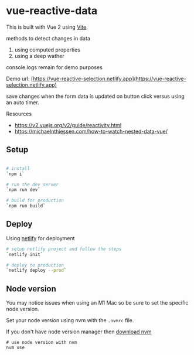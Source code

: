 # vue-reactive-data

This is built with Vue 2 using [Vite](https://vitejs.dev/).

methods to detect changes in data
1. using computed properties
2. using a deep wather

console.logs remain for demo purposes

Demo url: [https://vue-reactive-selection.netlify.app](https://vue-reactive-selection.netlify.app)

save changes when the form data is updated on button click versus using an auto timer.

Resources
- https://v2.vuejs.org/v2/guide/reactivity.html
- https://michaelnthiessen.com/how-to-watch-nested-data-vue/

## Setup

```bash

# install
`npm i`

# run the dev server
`npm run dev`

# build for production
`npm run build`

```

## Deploy

Using [netlify](https://netlify.app/) for deployment

```bash
# setup netlify project and follow the steps
`netlify init`

# deploy to production
`netlify deploy --prod`

```

## Node version

You may notice issues when using an M1 Mac so be sure to set the specific node version.

Set your node version using nvm with the `.nvmrc` file.

If you don't have node version manager then [download nvm](https://github.com/nvm-sh/nvm)

```
# use node version with nvm
nvm use
```